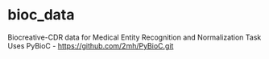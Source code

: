 # bioc_data
Biocreative-CDR data for Medical Entity Recognition and Normalization Task
Uses PyBioC - https://github.com/2mh/PyBioC.git


